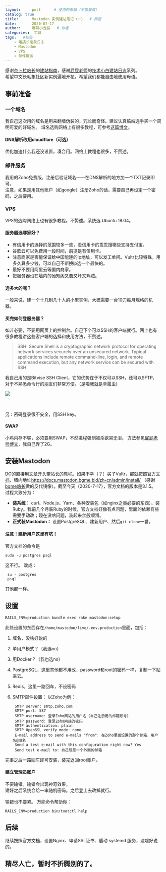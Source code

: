 ```yaml
---
layout:     post   	  # 使用的布局（不需要改）
catalog: true
title:      Mastodon 实例建站笔记（一）	# 标题 
date:       2020-07-17 	
author:     麻辣小龙猫 	# 作者
categories:  工具					
tags:	#标签
    - 瞎搞长毛象日志
    - Mastodon
    - VPS
    - 邮件服务
---
```


感谢[奈卜拉站长](https://nebula.moe/@neb)的[建站指南](https://i.nebula.moe/posts/2019-09-13-mastodon/)，感谢[屁屁老师](https://pullopen.xyz/@flyover)的[技术小白建站日志](https://pullopen.xyz/@flyover/104489942913001633)系列。
<br>
希望中文长毛象社区新实例遍地开花。希望我们都能自由地使用母语。

## 事前准备

### 一个域名
我自己这次用的域名是用来翻墙伪装的，冗长而奇怪。建议认真搞站选手买一个简明可爱的好域名。
域名选购网络上有很多教程，可参考[这篇博文](https://www.jianshu.com/p/a07ef52bf3a7)。

#### DNS解析改用cloudflare（可选）
优化加速什么我还没设置，凑合用。网络上教程也很多，不赘述。

### 邮件服务
我用的Zoho免费版，注册后验证域名——在DNS解析的地方加一个TXT记录即可。<br>
注意，如果是用其他账户（如google）注册Zoho的话，需要自己再设定一个密码，之后要用。

### VPS
VPS的选购网络上也有很多教程，不赘述。系统选 Ubuntu 18.04。

#### 服务器选哪家好？
* 有信用卡的选择的范围较多一些，没信用卡的乖乖搜哪些支持支付宝。
* 谷歌云可以免费用一段时间，前提是有信用卡。
* 注意商家是否能保证给中国能连的ip地址，可以发工单问。Vultr比较特殊，用多久算多少钱，可以自己不断换ip选一个最快的。
* 最好不要用阿里云等国内商家。
* 把服务器设在墙内的殆知阁又蠢又坏又鸡贼。

#### 选多大的呢？
一般来说，建一个十几到几十人的小型实例，大概需要一台10刀每月规格的机器。

#### 买完如何登服务器？
如非必要，不要用网页上的控制台。自己下个可以SSH的客户端就行。网上也有很多教程讲这些客户端的选择和使用方法，不赘述。

> SSH: Secure Shell is a cryptographic network protocol for operating network services securely over an unsecured network. Typical applications include remote command-line, login, and remote command execution, but any network service can be secured with SSH.

我自己用的是Bitvise SSH Client，它的优势在于不仅可以SSH，还可以SFTP，对于不熟悉命令行的朋友们非常方便。（是啦我就是草履虫）

![](https://naive.xjmaoyaoyao.monster/malaxiaolongmao/MLXLMblogPictures/master/images/image_20200717114112864786.png)


<br><br>
另：密码登录很不安全，用SSH key。

#### SWAP
小鸡内存不够，必须要用SWAP，不然进程强制被杀欲哭无泪。
方法参见[屁屁老师博文](https://pullopenbluebox.wordpress.com/2020/06/16/cloudflare-nginx-swap-ssh/)，我自己弄了2G。

## 安装Mastodon
DO的直接用文章开头奈站长的教程。如果不幸（？）买了Vultr，那就按照[官方文档](https://docs.joinmastodon.org/admin/install/)，墙内地址<https://docs.mastodon.bgme.bid/zh-cn/admin/install/> （感谢[bgme站长](https://bgme.me/@bgme)做的反代镜像）。截至今天（2020-7-17），官方文档的版本是3.1.5。
<br>
过程大致分为：
*  **装系统：** curl、Node.js、Yarn、各种安装包（如nginx之类必要的东西）、装Ruby。我前几个月装Ruby的时候，官方文档好像有点问题，里面的依赖有些需要手动改；现在没啥问题，装起来丝般顺滑。
*  **正式装Mastodon：** 设置PostgreSQL、建新用户、然后`git clone`一番。

#### 注意！建新用户这里有坑！
官方文档的命令是

	sudo -u postgres psql

这不行。
改成：
    
     su - postgres
     psql

其他都一样。

## 设置
	
    RAILS_ENV=production bundle exec rake mastodon:setup

此处设置的东西存在`/home/mastodon/live/.env.production`里面，包括：

1. 域名，没啥好说的
2. 单用户模式？（我选no）
3. 用Docker？（我也选no）
4. PostgreSQL，这里其他都不用改，password和root的密码一样，复制一下贴进去。
5. Redis，这里一路回车，不设密码
6. SMTP邮件设置：
以Zoho为例：

        SMTP server: smtp.zoho.com
        SMTP port: 587
        SMTP username: 登录Zoho网站的用户名（自己注册用的邮箱账号）
        SMTP password: 登录Zoho网站的密码
        SMTP authentication: plain
        SMTP OpenSSL verify mode: none
        E-mail address to send e-mails "from": 在Zoho里面设置的那个邮箱，用户名@域名
        Send a test e-mail with this configuration right now? Yes
        Send test e-mail to: 自己随意一个外面的邮箱
        
完事之后一路回车即可安装，装完返回root账户。

#### 建立管理员账户
不要输错。输错会出现神奇效果。
<br>
建好之后系统会给一串随机密码。之后登上去改掉就行。
<br><br>
输错也不要紧。
万能命令帮助你：

	RAILS_ENV=production bin/tootctl help

## 后续
继续按照官方文档，设置Nginx、申请SSL证书、启动 systemd 服务，没啥好说的。

## 精尽人亡，暂时不折腾别的了。